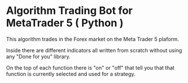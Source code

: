 # Algorithm Trading Bot for MetaTrader 5 ( Python )

This algorithm trades in the Forex market on the Meta Trader 5 plaform.

Inside there are different indicators all written from scratch without using any
"Done for you" library.

On the top of each function there is "on" or "off" that tell you that
that function is currently selected and used for a strategy.

